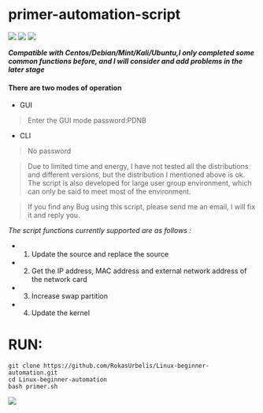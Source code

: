 # primer-automation-script
[![](https://img.shields.io/badge/GNU/Linux-License-orange.svg)](https://www.gnu.org)
[![](https://img.shields.io/badge/Begginers-script-brightgreen.svg)](https://blog.linux-code.com/articles/thread-966.html)
![](https://img.shields.io/github/stars/RokasUrbelis/primer-automation-script.svg?label=Stars&style=social)

***Compatible with Centos/Debian/Mint/Kali/Ubuntu,I only completed some common functions before, and I will consider and add problems in the later stage***
#### There are two modes of operation
* GUI
>Enter the GUI mode password:PDNB
* CLI
>No password

>Due to limited time and energy, I have not tested all the distributions and different versions, but the distribution I mentioned above is ok. The script is also developed for large user group environment, which can only be said to meet most of the environment.

>If you find any Bug using this script, please send me an email, I will fix it and reply you.

_The script functions currently supported are as follows :_
* 1. Update the source and replace the source
* 2. Get the IP address, MAC address and external network address of the network card
* 3. Increase swap partition
* 4. Update the kernel
  
# RUN:
```shell
git clone https://github.com/RokasUrbelis/Linux-beginner-automation.git
cd Linux-beginner-automation
bash primer.sh
```

![](https://blog.linux-code.com/wp-content/uploads/2018/11/show2.png)


